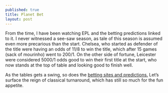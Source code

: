 ```yaml
---
published: true
title: Planet Bet
layout: post
---
```

From the time, I have been watching EPL and the betting predictions linked to it. I never witnessed a see-saw season, as tale of this season is assumed even more precarious than the start. Chelsea, who started as defender of the title were having an odds of 11/8 to win the title, which after 15 games (sack of mourinho) went to 200/1. On the other side of fortune, Leicester were considered 5000/1 odds good to win their first title at the start, who now stands at the top of table and looking good to finish well.

As the tables gets a swing, so does the <a href="http://www.planetbetng.com/">betting sites and predictions.</a> Let’s surface the reign of classical turnaround, which has still so much for the fun appetite.